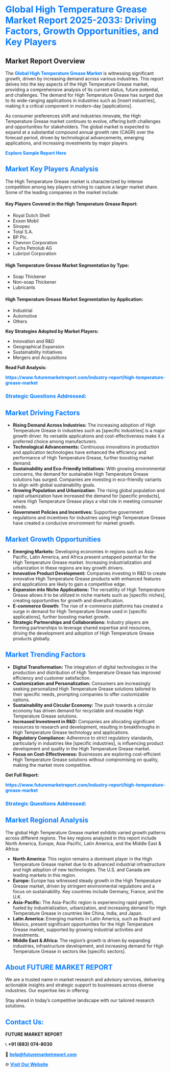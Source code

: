 <h1 style="color: #007BFF;">Global High Temperature Grease Market Report 2025-2033: Driving Factors, Growth Opportunities, and Key Players</h1>

<section id="overview">
<h2>Market Report Overview</h2>
<p>The <a href="https://www.futuremarketreport.com/industry-report/high-temperature-grease-market" style="color: #007BFF; text-decoration: none;"><strong>Global High Temperature Grease Market</strong></a> is witnessing significant growth, driven by increasing demand across various industries. This report delves into the key aspects of the High Temperature Grease market, providing a comprehensive analysis of its current status, future potential, and challenges. The demand for High Temperature Grease has surged due to its wide-ranging applications in industries such as [insert industries], making it a critical component in modern-day [applications].</p>
<p>As consumer preferences shift and industries innovate, the High Temperature Grease market continues to evolve, offering both challenges and opportunities for stakeholders. The global market is expected to expand at a substantial compound annual growth rate (CAGR) over the forecast period, driven by technological advancements, emerging applications, and increasing investments by major players.</p>
</section>

<section id="overview">
<p><a href="https://www.futuremarketreport.com/request-sample/reportId=57488" style="color: #007BFF; text-decoration: none;"><strong>Explore Sample Report Here</strong></a></p>
</section>

<section id="key-players">
<h2 style="color: #007BFF;">Market Key Players Analysis</h2>
<p>The High Temperature Grease market is characterized by intense competition among key players striving to capture a larger market share. Some of the leading companies in the market include:</p>
<h4>Key Players Covered in the High Temperature Grease Report:</h4>
<ul><li>Royal Dutch Shell</li><li>Exxon Mobil</li><li>Sinopec</li><li>Total S.A.</li><li>BP Plc.</li><li>Chevron Corporation</li><li>Fuchs Petrolub AG</li><li>Lubrizol Corporation</li></ul>
<h4>High Temperature Grease Market Segmentation by Type:</h4>
<ul><li>Soap Thickener</li><li>Non-soap Thickener</li><li>Lubricants</li></ul>

<h4>High Temperature Grease Market Segmentation by Application:</h4>
<ul><li>Industrial</li><li>Automotive</li><li>Others</li></ul>
<p><strong>Key Strategies Adopted by Market Players:</strong></p>
<ul>
<li>Innovation and R&D</li>
<li>Geographical Expansion</li>
<li>Sustainability Initiatives</li>
<li>Mergers and Acquisitions</li>
</ul>
</section>

<section>
<p><strong>Read Full Analysis: </strong></p><a href="https://www.futuremarketreport.com/industry-report/high-temperature-grease-market" style="color: #007BFF; text-decoration: none;"><strong>https://www.futuremarketreport.com/industry-report/high-temperature-grease-market</strong></a>
<h3 style="color: #007BFF;">Strategic Questions Addressed:</h3>
</section>

<section id="driving-factors">
<h2 style="color: #007BFF;">Market Driving Factors</h2>
<ul>
<li><strong>Rising Demand Across Industries:</strong> The increasing adoption of High Temperature Grease in industries such as [specific industries] is a major growth driver. Its versatile applications and cost-effectiveness make it a preferred choice among manufacturers.</li>
<li><strong>Technological Advancements:</strong> Continuous innovations in production and application technologies have enhanced the efficiency and performance of High Temperature Grease, further boosting market demand.</li>
<li><strong>Sustainability and Eco-Friendly Initiatives:</strong> With growing environmental concerns, the demand for sustainable High Temperature Grease solutions has surged. Companies are investing in eco-friendly variants to align with global sustainability goals.</li>
<li><strong>Growing Population and Urbanization:</strong> The rising global population and rapid urbanization have increased the demand for [specific products], where High Temperature Grease plays a vital role in meeting consumer needs.</li>
<li><strong>Government Policies and Incentives:</strong> Supportive government regulations and incentives for industries using High Temperature Grease have created a conducive environment for market growth.</li>
</ul>
</section>

<section id="growth-opportunities">
<h2 style="color: #007BFF;">Market Growth Opportunities</h2>
<ul>
<li><strong>Emerging Markets:</strong> Developing economies in regions such as Asia-Pacific, Latin America, and Africa present untapped potential for the High Temperature Grease market. Increasing industrialization and urbanization in these regions are key growth drivers.</li>
<li><strong>Innovative Product Development:</strong> Companies investing in R&D to create innovative High Temperature Grease products with enhanced features and applications are likely to gain a competitive edge.</li>
<li><strong>Expansion into Niche Applications:</strong> The versatility of High Temperature Grease allows it to be utilized in niche markets such as [specific niches], creating opportunities for growth and diversification.</li>
<li><strong>E-commerce Growth:</strong> The rise of e-commerce platforms has created a surge in demand for High Temperature Grease used in [specific applications], further boosting market growth.</li>
<li><strong>Strategic Partnerships and Collaborations:</strong> Industry players are forming partnerships to leverage shared expertise and resources, driving the development and adoption of High Temperature Grease products globally.</li>
</ul>
</section>

<section id="trending-factors">
<h2 style="color: #007BFF;">Market Trending Factors</h2>
<ul>
<li><strong>Digital Transformation:</strong> The integration of digital technologies in the production and distribution of High Temperature Grease has improved efficiency and customer satisfaction.</li>
<li><strong>Customization and Personalization:</strong> Consumers are increasingly seeking personalized High Temperature Grease solutions tailored to their specific needs, prompting companies to offer customizable options.</li>
<li><strong>Sustainability and Circular Economy:</strong> The push towards a circular economy has driven demand for recyclable and reusable High Temperature Grease solutions.</li>
<li><strong>Increased Investment in R&D:</strong> Companies are allocating significant resources to research and development, resulting in breakthroughs in High Temperature Grease technology and applications.</li>
<li><strong>Regulatory Compliance:</strong> Adherence to strict regulatory standards, particularly in industries like [specific industries], is influencing product development and quality in the High Temperature Grease market.</li>
<li><strong>Focus on Cost-Effectiveness:</strong> Businesses are exploring cost-efficient High Temperature Grease solutions without compromising on quality, making the market more competitive.</li>
</ul>
</section>

<section>
<p><strong>Get Full Report: </strong></p><a href="https://www.futuremarketreport.com/industry-report/high-temperature-grease-market" style="color: #007BFF; text-decoration: none;"><strong>https://www.futuremarketreport.com/industry-report/high-temperature-grease-market</strong></a>
<h3 style="color: #007BFF;">Strategic Questions Addressed:</h3>
</section>


<section id="regional-analysis">
<h2 style="color: #007BFF;">Market Regional Analysis</h2>
<p>The global High Temperature Grease market exhibits varied growth patterns across different regions. The key regions analyzed in this report include North America, Europe, Asia-Pacific, Latin America, and the Middle East & Africa:</p>
<ul>
<li><strong>North America:</strong> This region remains a dominant player in the High Temperature Grease market due to its advanced industrial infrastructure and high adoption of new technologies. The U.S. and Canada are leading markets in this region.</li>
<li><strong>Europe:</strong> Europe has witnessed steady growth in the High Temperature Grease market, driven by stringent environmental regulations and a focus on sustainability. Key countries include Germany, France, and the U.K.</li>
<li><strong>Asia-Pacific:</strong> The Asia-Pacific region is experiencing rapid growth, fueled by industrialization, urbanization, and increasing demand for High Temperature Grease in countries like China, India, and Japan.</li>
<li><strong>Latin America:</strong> Emerging markets in Latin America, such as Brazil and Mexico, present significant opportunities for the High Temperature Grease market, supported by growing industrial activities and investments.</li>
<li><strong>Middle East & Africa:</strong> The region’s growth is driven by expanding industries, infrastructure development, and increasing demand for High Temperature Grease in sectors like [specific sectors].</li>
</ul>
</section>

<footer>
<h2 style="color: #007BFF;">About FUTURE MARKET REPORT</h2>
<p>We are a trusted name in market research and advisory services, delivering actionable insights and strategic support to businesses across diverse industries. Our expertise lies in offering:</p>

<p>Stay ahead in today’s competitive landscape with our tailored research solutions.</p>

<h2 style="color: #007BFF;">Contact Us:</h2>
<p><strong>FUTURE MARKET REPORT</strong></p>
<p>📞 <strong>+91 (883) 074-8030</strong></p>
<p>📧 <strong><a href="mailto:help@futuremarketreport.com" style="color: #007BFF;">help@futuremarketreport.com</a></strong></p>
<p>🌐 <strong><a href="https://www.futuremarketreport.com/" style="color: #007BFF;">Visit Our Website</a></strong></p>
</footer>